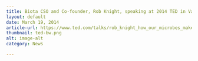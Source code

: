 ```yaml
---
title: Biota CSO and Co-founder, Rob Knight, speaking at 2014 TED in Vancouver
layout: default
date: March 19, 2014
article-url: https://www.ted.com/talks/rob_knight_how_our_microbes_make_us_who_we_are
thumbnail: ted-bw.png
alt: image-alt
category: News

---
```

